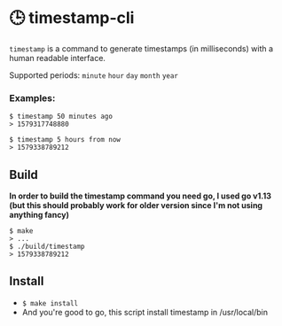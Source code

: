 # 🕒 timestamp-cli

`timestamp` is a command to generate timestamps (in milliseconds) with a human readable interface.

Supported periods: `minute` `hour` `day` `month` `year`

### Examples:
```
$ timestamp 50 minutes ago
> 1579317748880
```
```
$ timestamp 5 hours from now
> 1579338789212
```

## Build
**In order to build the timestamp command you need go, I used go v1.13 (but this should probably work for older version since I'm not using anything fancy)**

```
$ make
> ...
$ ./build/timestamp
> 1579338789212
```

## Install

* `$ make install`
* And you're good to go, this script install timestamp in /usr/local/bin
